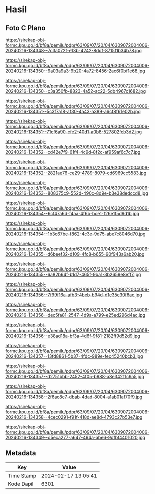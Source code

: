 # Hasil

## Foto C Plano

https://sirekap-obj-formc.kpu.go.id/bf8a/pemilu/pdpr/63/09/07/20/04/6309072004006-20240216-134348--7c3a072f-e13b-4242-8ddf-8715f1b34b78.jpg

https://sirekap-obj-formc.kpu.go.id/bf8a/pemilu/pdpr/63/09/07/20/04/6309072004006-20240216-134350--9a03a9a3-9b20-4a72-8456-2ac6f0bf1e68.jpg

https://sirekap-obj-formc.kpu.go.id/bf8a/pemilu/pdpr/63/09/07/20/04/6309072004006-20240216-134350--c3a350fb-8823-4a52-ac22-5db4967c1682.jpg

https://sirekap-obj-formc.kpu.go.id/bf8a/pemilu/pdpr/63/09/07/20/04/6309072004006-20240216-134351--5c3f7a18-af30-4a43-a389-a6cf8f61e02b.jpg

https://sirekap-obj-formc.kpu.go.id/bf8a/pemilu/pdpr/63/09/07/20/04/6309072004006-20240216-134351--71cf6a90-cfe2-40d1-a0b8-527802fcb3d2.jpg

https://sirekap-obj-formc.kpu.go.id/bf8a/pemilu/pdpr/63/09/07/20/04/6309072004006-20240216-134352--cd42e7f9-61f4-4c9d-8f2c-af959af6c7c7.jpg

https://sirekap-obj-formc.kpu.go.id/bf8a/pemilu/pdpr/63/09/07/20/04/6309072004006-20240216-134352--2821ae76-ce29-4789-8079-cd6969cc5583.jpg

https://sirekap-obj-formc.kpu.go.id/bf8a/pemilu/pdpr/63/09/07/20/04/6309072004006-20240216-134353--808375c9-552d-490c-8d9e-b3e38dedccd8.jpg

https://sirekap-obj-formc.kpu.go.id/bf8a/pemilu/pdpr/63/09/07/20/04/6309072004006-20240216-134354--6cf47a6d-f4aa-4f6b-bce1-f26e1f5d9d1b.jpg

https://sirekap-obj-formc.kpu.go.id/bf8a/pemilu/pdpr/63/09/07/20/04/6309072004006-20240216-134354--1b3c67be-f862-4c3e-9d75-abe7c8046d70.jpg

https://sirekap-obj-formc.kpu.go.id/bf8a/pemilu/pdpr/63/09/07/20/04/6309072004006-20240216-134355--d6beef32-d109-4fc8-b655-90f943a6ab20.jpg

https://sirekap-obj-formc.kpu.go.id/bf8a/pemilu/pdpr/63/09/07/20/04/6309072004006-20240216-134355--6a82b64f-b1d7-465f-9ba1-3b2659e8eff7.jpg

https://sirekap-obj-formc.kpu.go.id/bf8a/pemilu/pdpr/63/09/07/20/04/6309072004006-20240216-134356--7f99f16a-afb3-4beb-b94d-d1e35c30f6ac.jpg

https://sirekap-obj-formc.kpu.go.id/bf8a/pemilu/pdpr/63/09/07/20/04/6309072004006-20240216-134356--dec5fa81-2547-4d9a-a799-e25ed296d4ac.jpg

https://sirekap-obj-formc.kpu.go.id/bf8a/pemilu/pdpr/63/09/07/20/04/6309072004006-20240216-134356--e38ad18a-bf3a-4d6f-9f81-2182ff9d52d9.jpg

https://sirekap-obj-formc.kpu.go.id/bf8a/pemilu/pdpr/63/09/07/20/04/6309072004006-20240216-134357--13fd8861-5b37-4fdc-989e-fec45240bcb3.jpg

https://sirekap-obj-formc.kpu.go.id/bf8a/pemilu/pdpr/63/09/07/20/04/6309072004006-20240216-134357--d2751bbb-2452-4f05-b988-a8e34211c9a5.jpg

https://sirekap-obj-formc.kpu.go.id/bf8a/pemilu/pdpr/63/09/07/20/04/6309072004006-20240216-134358--2f6ac8c7-dbab-4dad-8004-a1ab01af70f9.jpg

https://sirekap-obj-formc.kpu.go.id/bf8a/pemilu/pdpr/63/09/07/20/04/6309072004006-20240216-134358--4cec0291-f91f-418d-ae8d-4793c27b53e7.jpg

https://sirekap-obj-formc.kpu.go.id/bf8a/pemilu/pdpr/63/09/07/20/04/6309072004006-20240216-134349--d5eca277-a647-494a-abe6-9dfbf4401020.jpg


## Metadata

| Key        | Value               |
| ---------- | ------------------- |
| Time Stamp | 2024-02-17 13:05:41 |
| Kode Dapil | 6301                |




